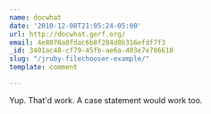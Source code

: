 ```yaml
---
name: docwhat
date: '2010-12-08T21:05:24-05:00'
url: http://docwhat.gerf.org/
email: 4e8076a0fdac6b8f284d8b316efdf7f3
_id: 3401ac48-cf79-45fb-ae6a-403e7e706610
slug: "/jruby-filechooser-example/"
template: comment

---
```


Yup. That'd work.  A case statement would work too.

